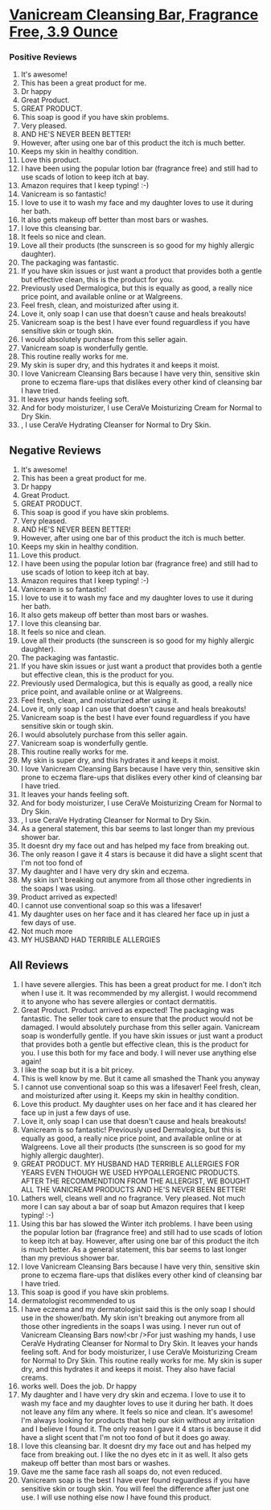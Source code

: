 # [Vanicream Cleansing Bar, Fragrance Free, 3.9 Ounce](https://products.checkmycream.com/products/Vanicream-Cleansing-Bar-Fragrance-Free-3.9-Ounce.html)

### Positive Reviews

<ol>
      <li>It&#x27;s awesome!  </li>
      <li>This has been a great product for me.  </li>
      <li>Dr happy</li>
      <li>Great Product.  </li>
      <li>GREAT PRODUCT.</li>
      <li>This soap is good if you have skin problems.</li>
      <li>Very pleased.</li>
      <li>AND HE&#x27;S NEVER BEEN BETTER!</li>
      <li>However, after using one bar of this product the itch is much better.  </li>
      <li>Keeps my skin in healthy condition.</li>
      <li>Love this product.</li>
      <li>I have been using the popular lotion bar (fragrance free) and still had to use scads of lotion to keep itch at bay.  </li>
      <li>Amazon requires that I keep typing! :-)</li>
      <li>Vanicream is so fantastic!</li>
      <li>I love to use it to wash my face and my daughter loves to use it during her bath.  </li>
      <li>It also gets makeup off better than most  bars or washes.</li>
      <li>I love this cleansing bar.  </li>
      <li>It feels so nice and clean.  </li>
      <li>Love all their products (the sunscreen is so good for my highly allergic daughter).</li>
      <li>The packaging was fantastic.  </li>
      <li>If you have skin issues or just want a product that provides both a gentle but effective clean, this is the product for you.  </li>
      <li>Previously used Dermalogica, but this is equally as good, a really nice price point, and available online or at Walgreens.</li>
      <li>Feel fresh, clean, and moisturized after using it.  </li>
      <li>Love it, only soap I can use that doesn&#x27;t cause and heals breakouts!</li>
      <li>Vanicream soap is the best I have ever found reguardless if you have sensitive skin or tough skin.</li>
      <li>I would absolutely purchase from this seller again.  </li>
      <li>Vanicream soap is wonderfully gentle.  </li>
      <li>This routine really works for me.</li>
      <li>My skin is super dry, and this hydrates it and keeps it moist.</li>
      <li>I love Vanicream Cleansing Bars because I have very thin, sensitive skin prone to eczema flare-ups that dislikes every other kind of cleansing bar I have tried.</li>
      <li>It leaves your hands feeling soft.</li>
      <li>And for body moisturizer, I use CeraVe Moisturizing Cream for Normal to Dry Skin.</li>
      <li>, I use CeraVe Hydrating Cleanser for Normal to Dry Skin.</li>
</ol>


<h2>Negative Reviews</h2>
<ol>
<li> It&#x27;s awesome!  </li>
<li> This has been a great product for me.  </li>
<li> Dr happy</li>
<li> Great Product.  </li>
<li> GREAT PRODUCT.</li>
<li> This soap is good if you have skin problems.</li>
<li> Very pleased.</li>
<li> AND HE&#x27;S NEVER BEEN BETTER!</li>
<li> However, after using one bar of this product the itch is much better.  </li>
<li> Keeps my skin in healthy condition.</li>
<li> Love this product.</li>
<li> I have been using the popular lotion bar (fragrance free) and still had to use scads of lotion to keep itch at bay.  </li>
<li> Amazon requires that I keep typing! :-)</li>
<li> Vanicream is so fantastic!</li>
<li> I love to use it to wash my face and my daughter loves to use it during her bath.  </li>
<li> It also gets makeup off better than most  bars or washes.</li>
<li> I love this cleansing bar.  </li>
<li> It feels so nice and clean.  </li>
<li> Love all their products (the sunscreen is so good for my highly allergic daughter).</li>
<li> The packaging was fantastic.  </li>
<li> If you have skin issues or just want a product that provides both a gentle but effective clean, this is the product for you.  </li>
<li> Previously used Dermalogica, but this is equally as good, a really nice price point, and available online or at Walgreens.</li>
<li> Feel fresh, clean, and moisturized after using it.  </li>
<li> Love it, only soap I can use that doesn&#x27;t cause and heals breakouts!</li>
<li> Vanicream soap is the best I have ever found reguardless if you have sensitive skin or tough skin.</li>
<li> I would absolutely purchase from this seller again.  </li>
<li> Vanicream soap is wonderfully gentle.  </li>
<li> This routine really works for me.</li>
<li> My skin is super dry, and this hydrates it and keeps it moist.</li>
<li> I love Vanicream Cleansing Bars because I have very thin, sensitive skin prone to eczema flare-ups that dislikes every other kind of cleansing bar I have tried.</li>
<li> It leaves your hands feeling soft.</li>
<li> And for body moisturizer, I use CeraVe Moisturizing Cream for Normal to Dry Skin.</li>
<li> , I use CeraVe Hydrating Cleanser for Normal to Dry Skin.</li>
<li> As a general statement, this bar seems to last longer than my previous shower bar.</li>
<li> It doesnt dry my face out and has helped my face from breaking out.  </li>
<li> The only reason I gave it 4 stars is because it did have a slight scent that I&#x27;m not too fond of</li>
<li> My daughter and I have very dry skin and eczema.</li>
<li> My skin isn&#x27;t breaking out anymore from all those other ingredients in the soaps I was using.</li>
<li> Product arrived as expected!  </li>
<li> I cannot use conventional soap so this was a lifesaver!</li>
<li> My daughter uses on her face and it has cleared her face up in just a few days of use.</li>
<li> Not much more</li>
<li> MY HUSBAND HAD TERRIBLE ALLERGIES</li>
</ol>

<h2>All Reviews</h2>

<ol>
    <li> I have severe allergies.  This has been a great product for me.  I don&#x27;t itch when I use it.  It was recommended by my allergist.  I would recommend it to anyone who has severe allergies or contact dermatitis.</li>
    <li> Great Product.  Product arrived as expected!  The packaging was fantastic.  The seller took care to ensure that the product would not be damaged.  I would absolutely purchase from this seller again.  Vanicream soap is wonderfully gentle.  If you have skin issues or just want a product that provides both a gentle but effective clean, this is the product for you.  I use this both for my face and body.  I will never use anything else again!</li>
    <li> I like the soap but it is a bit pricey.</li>
    <li> This is well know by me. But it came all smashed  the Thank you anyway</li>
    <li> I cannot use conventional soap so this was a lifesaver! Feel fresh, clean, and moisturized after using it.  Keeps my skin in healthy condition.</li>
    <li> Love this product. My daughter uses on her face and it has cleared her face up in just a few days of use.</li>
    <li> Love it, only soap I can use that doesn&#x27;t cause and heals breakouts!</li>
    <li> Vanicream is so fantastic! Previously used Dermalogica, but this is equally as good, a really nice price point, and available online or at Walgreens. Love all their products (the sunscreen is so good for my highly allergic daughter).</li>
    <li> GREAT PRODUCT. MY HUSBAND HAD TERRIBLE ALLERGIES FOR YEARS EVEN THOUGH WE USED HYPOALLERGENIC PRODUCTS. AFTER THE RECOMMENDTION FROM THE ALLERGIST, WE BOUGHT ALL THE VANICREAM PRODUCTS AND HE&#x27;S NEVER BEEN BETTER!</li>
    <li> Lathers well, cleans well and no fragrance.  Very pleased. Not much more I can say about a bar of soap but Amazon requires that I keep typing! :-)</li>
    <li> Using this bar has slowed the Winter itch problems.  I have been using the popular lotion bar (fragrance free) and still had to use scads of lotion to keep itch at bay.  However, after using one bar of this product the itch is much better.  As a general statement, this bar seems to last longer than my previous shower bar.</li>
    <li> I love Vanicream Cleansing Bars because I have very thin, sensitive skin prone to eczema flare-ups that dislikes every other kind of cleansing bar I have tried.</li>
    <li> This soap is good if you have skin problems.</li>
    <li> dermatologist recommended to us</li>
    <li> I have eczema and my dermatologist said this is the only soap I should use in the shower/bath. My skin isn&#x27;t breaking out anymore from all those other ingredients in the soaps I was using. I never run out of Vanicream Cleansing Bars now!&lt;br /&gt;For just washing my hands, I use CeraVe Hydrating Cleanser for Normal to Dry Skin. It leaves your hands feeling soft. And for body moisturizer, I use CeraVe Moisturizing Cream for Normal to Dry Skin. This routine really works for me. My skin is super dry, and this hydrates it and keeps it moist. They also have facial creams.</li>
    <li> works well.  Does the job.  Dr happy</li>
    <li> My daughter and I have very dry skin and eczema. I love to use it to wash my face and my daughter loves to use it during her bath.  It does not leave any film any where.  It feels so nice and clean.  It&#x27;s awesome!  I&#x27;m always looking for products that help our skin without any irritation and I believe I found it.  The only reason I gave it 4 stars is because it did have a slight scent that I&#x27;m not too fond of but it does go away.</li>
    <li> I love this cleansing bar.  It doesnt dry my face out and has helped my face from breaking out.  I like the no dyes etc in it as well.  It also gets makeup off better than most  bars or washes.</li>
    <li> Gave me the same face rash all soaps do, not even reduced.</li>
    <li> Vanicream soap is the best I have ever found reguardless if you have sensitive skin or tough skin. You will feel the difference after just one use. I will use nothing else now I have found this product.</li>
</ol>




